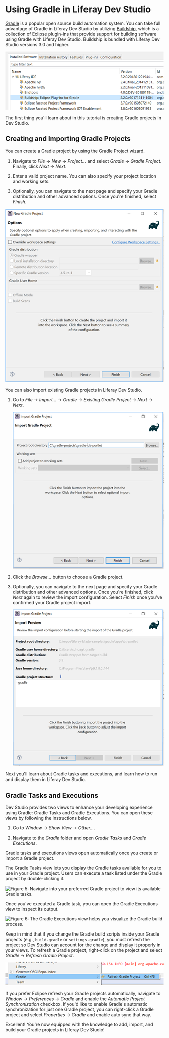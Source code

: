 # Using Gradle in Liferay Dev Studio [](id=using-gradle-in-liferay-ide)

[Gradle](http://gradle.org/) is a popular open source build automation system.
You can take full advantage of Gradle in Liferay Dev Studio by utilizing
[Buildship](https://projects.eclipse.org/releases/photon), which is a collection
of Eclipse plugin-ins that provide support for building software using Gradle
with Liferay Dev Studio. Buildship is bundled with Liferay Dev Studio versions
3.0 and higher.

![Figure 1: Navigate to *Help* &rarr; *Installation Details* to view plugins included in Dev Studio.](../../../images/buildship-in-liferayide.png)

The first thing you'll learn about in this tutorial is creating Gradle projects
in Dev Studio.

## Creating and Importing Gradle Projects [](id=creating-and-importing-gradle-projects)

You can create a Gradle project by using the Gradle Project wizard.

1. Navigate to *File* &rarr; *New* &rarr; *Project...* and select *Gradle*
   &rarr; *Gradle Project*. Finally, click *Next* &rarr; *Next*.

2. Enter a valid project name. You can also specify your project location and
   working sets.

3. Optionally, you can navigate to the next page and specify your Gradle
   distribution and other advanced options. Once you're finished, select
   *Finish*.

![Figure 2: You can specify your Gradle distribution and advanced options such as home directories, JVM options, and program arguments.](../../../images/new-gradle-project.png)

You can also import existing Gradle projects in Liferay Dev Studio.

1. Go to *File* &rarr; *Import...* &rarr; *Gradle* &rarr; *Existing Gradle
    Project* &rarr; *Next* &rarr; *Next*.

    ![Figure 3: You can specify what Gradle project to import from the *Import Gradle Project* wizard.](../../../images/import-gradle-project.png)

2. Click the *Browse...* button to choose a Gradle project.

3. Optionally, you can navigate to the next page and specify your Gradle
   distribution and other advanced options. Once you're finished, click *Next*
   again to review the import configuration. Select *Finish* once you've
   confirmed your Gradle project import.

    ![Figure 4: You can preview your Gradle project's import information.](../../../images/import-configuration-overview.png)

Next you'll learn about Gradle tasks and executions, and learn how to run and
display them in Liferay Dev Studio.

## Gradle Tasks and Executions [](id=gradle-tasks-and-executions)

Dev Studio provides two views to enhance your developing experience using
Gradle: Gradle Tasks and Gradle Executions. You can open these views by
following the instructions below.

1. Go to *Window* &rarr; *Show View* &rarr; *Other...*.

2. Navigate to the *Gradle* folder and open *Gradle Tasks* and *Gradle
   Executions*.

Gradle tasks and executions views open automatically once you create or import a
Gradle project.

The Gradle Tasks view lets you display the Gradle tasks available for you to use
in your Gradle project. Users can execute a task listed under the Gradle project
by double-clicking it.

![Figure 5: Navigate into your preferred Gradle project to view its available Gradle tasks.](../../../images/gradle-tasks.png)

Once you've executed a Gradle task, you can open the Gradle Executions view to
inspect its output.

![Figure 6: The Gradle Executions view helps you visualize the Gradle build process.](../../../images/gradle-executions.png)

Keep in mind that if you change the Gradle build scripts inside your Gradle
projects (e.g., `build.gradle` or `settings.gradle`), you must refresh the
project so Dev Studio can account for the change and display it properly in
your views. To refresh a Gradle project, right-click on the project and select
*Gradle* &rarr; *Refresh Gradle Project*.

![Figure 7: Make sure to always refresh your Gradle project in Liferay Dev Studio after build script edits.](../../../images/refresh-gradle-project.png)

If you prefer Eclipse refresh your Gradle projects automatically, navigate to 
*Window* &rarr; *Preferences* &rarr; *Gradle* and enable the *Automatic Project
Synchronization* checkbox. If you'd like to enable Gradle's automatic
synchronization for just one Gradle project, you can right-click a Gradle
project and select *Properties* &rarr; *Gradle* and enable auto sync that way.

Excellent! You're now equipped with the knowledge to add, import, and build your
Gradle projects in Liferay Dev Studio!
